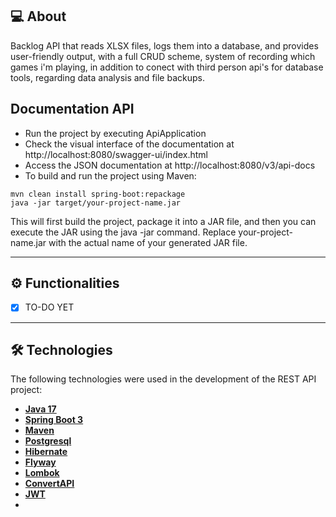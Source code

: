 ## 💻 About

Backlog API that reads XLSX files, logs them into a database, and provides user-friendly output, with a full CRUD scheme, system of recording which games i'm playing, in addition to conect with third person api's for database tools, regarding data analysis and file backups.

## Documentation API

- Run the project by executing ApiApplication
- Check the visual interface of the documentation at http://localhost:8080/swagger-ui/index.html
- Access the JSON documentation at http://localhost:8080/v3/api-docs
- To build and run the project using Maven:
```
mvn clean install spring-boot:repackage
java -jar target/your-project-name.jar
```
This will first build the project, package it into a JAR file, and then you can execute the JAR using the java -jar command. 
Replace your-project-name.jar with the actual name of your generated JAR file.

---

## ⚙️ Functionalities

- [x] TO-DO YET

---

## 🛠 Technologies

The following technologies were used in the development of the REST API project:

- **[Java 17](https://www.oracle.com/java)**
- **[Spring Boot 3](https://spring.io/projects/spring-boot)**
- **[Maven](https://maven.apache.org)**
- **[Postgresql](https://www.postgresql.org/)**
- **[Hibernate](https://hibernate.org)**
- **[Flyway](https://flywaydb.org)**
- **[Lombok](https://projectlombok.org)**
- **[ConvertAPI](https://www.convertapi.com/)**
- **[JWT](https://jwt.io/)**
- 
